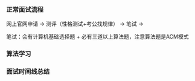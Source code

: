 ### 正常面试流程

网上官网申请 -> 测评（性格测试+考公找规律） -> 笔试 ->

笔试：会有计算机基础选择题 + 必有三道以上算法题，注意算法题是ACM模式

### 算法学习



### 面试时间线总结

